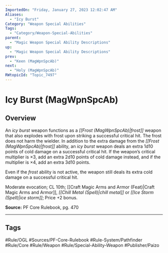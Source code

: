 ```yaml
---
ImportedOn: "Friday, January 27, 2023 12:02:47 AM"
Aliases:
  - "Icy Burst"
Category: "Weapon Special Abilities"
Tags:
  - "Category/Weapon-Special-Abilities"
parent:
  - "Magic Weapon Special Ability Descriptions"
up:
  - "Magic Weapon Special Ability Descriptions"
prev:
  - "Keen (MagWpnSpcAb)"
next:
  - "Holy (MagWpnSpcAb)"
RWtopicId: "Topic_7497"
---
```

# Icy Burst (MagWpnSpcAb)
## Overview
An *icy burst* weapon functions as a *[[Frost (MagWpnSpcAb)|frost]]* weapon that also explodes with frost upon striking a successful critical hit. The frost does not harm the wielder. In addition to the extra damage from the *[[Frost (MagWpnSpcAb)|frost]]* ability, an *icy burst* weapon deals an extra 1d10 points of cold damage on a successful critical hit. If the weapon’s critical multiplier is ×3, add an extra 2d10 points of cold damage instead, and if the multiplier is ×4, add an extra 3d10 points.

Even if the *frost* ability is not active, the weapon still deals its extra cold damage on a successful critical hit.

Moderate evocation; CL 10th; [[Craft Magic Arms and Armor (Feat)|Craft Magic Arms and Armor]], *[[Chill Metal (Spell)|chill metal]]* or *[[Ice Storm (Spell)|ice storm]]*; Price +2 bonus.

**Source:** PF Core Rulebook, pg. 470


---
## Tags
#Rule/OGL #Sources/PF-Core-Rulebook #Rule-System/Pathfinder #Rule/Core #Rule/Weapon #Rule/Special-Ability-Weapon #Publisher/Paizo

